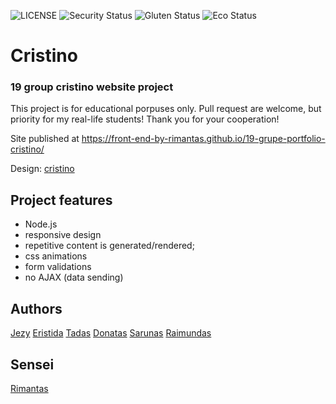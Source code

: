 ![LICENSE](https://img.shields.io/badge/license-MIT-blue.svg?style=flat-square)
![Security Status](https://img.shields.io/security-headers?label=Security&url=https%3A%2F%2Fgithub.com&style=flat-square)
![Gluten Status](https://img.shields.io/badge/Gluten-Free-green.svg)
![Eco Status](https://img.shields.io/badge/ECO-Friendly-green.svg)


# Cristino
### 19 group cristino website project

This project is for educational porpuses only. Pull request are welcome, but priority for my real-life students! Thank you for your cooperation!

Site published at https://front-end-by-rimantas.github.io/19-grupe-portfolio-cristino/

Design: [cristino](http://shreethemes.in/cristino/layouts/index.html)


## Project features
- Node.js
- responsive design
- repetitive content is generated/rendered;
- css animations
- form validations
- no AJAX (data sending)

## Authors
[Jezy](https://github.com/Gurar)
[Eristida](https://github.com/Eristid)
[Tadas](https://github.com/7traders)
[Donatas](https://github.com/DonatasGr)
[Sarunas](https://github.com/SarunasCeponis)
[Raimundas](https://github.com/rokmanas)
## Sensei
[Rimantas](https://github.com/belauzas)
